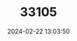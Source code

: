 ---
title: "33105"
category: "Shorea bracteolata"
draft: false
date: 2024-02-22 13:03:50
languages:
  English: ["White Meranti"]
  Malay: ["Meranti Pa'ang"]
  Thai: ["Saya Nual"]
---
